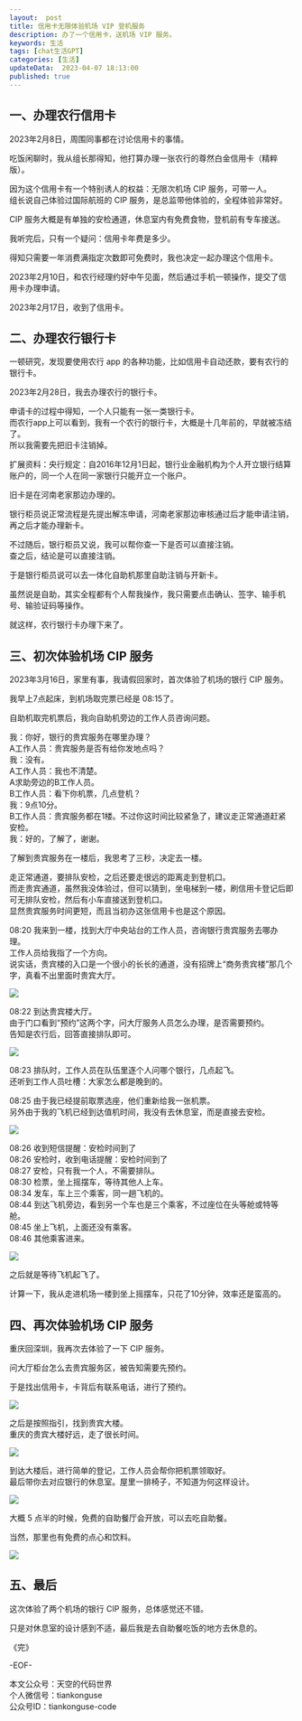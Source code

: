 ```yaml
---   
layout:  post  
title: 信用卡无限体验机场 VIP 登机服务    
description: 办了一个信用卡，送机场 VIP 服务。 
keywords: 生活  
tags: [chat生活GPT]  
categories: [生活]  
updateData:  2023-04-07 18:13:00  
published: true  
---  
```



## 一、办理农行信用卡   


2023年2月8日，周围同事都在讨论信用卡的事情。  


吃饭闲聊时，我从组长那得知，他打算办理一张农行的尊然白金信用卡（精粹版）。  


因为这个信用卡有一个特别诱人的权益：无限次机场 CIP 服务，可带一人。  
组长说自己体验过国际航班的 CIP 服务，是总监带他体验的，全程体验非常好。  


CIP 服务大概是有单独的安检通道，休息室内有免费食物，登机前有专车接送。  


我听完后，只有一个疑问：信用卡年费是多少。  


得知只需要一年消费满指定次数即可免费时，我也决定一起办理这个信用卡。  



2023年2月10日，和农行经理约好中午见面，然后通过手机一顿操作，提交了信用卡办理申请。  


2023年2月17日，收到了信用卡。  



## 二、办理农行银行卡


一顿研究，发现要使用农行 app 的各种功能，比如信用卡自动还款，要有农行的银行卡。  




2023年2月28日，我去办理农行的银行卡。  


申请卡的过程中得知，一个人只能有一张一类银行卡。  
而农行app上可以看到，我有一个农行的银行卡，大概是十几年前的，早就被冻结了。  
所以我需要先把旧卡注销掉。  


扩展资料：央行规定：自2016年12月1日起，银行业金融机构为个人开立银行结算账户的，同一个人在同一家银行只能开立一个账户。



旧卡是在河南老家那边办理的。  


银行柜员说正常流程是先提出解冻申请，河南老家那边审核通过后才能申请注销，再之后才能办理新卡。  


不过随后，银行柜员又说，我可以帮你查一下是否可以直接注销。  
查之后，结论是可以直接注销。  


于是银行柜员说可以去一体化自助机那里自助注销与开新卡。  


虽然说是自助，其实全程都有个人帮我操作，我只需要点击确认、签字、输手机号、输验证码等操作。  


就这样，农行银行卡办理下来了。  



## 三、初次体验机场 CIP 服务


2023年3月16日，家里有事，我请假回家时，首次体验了机场的银行 CIP 服务。  


我早上7点起床，到机场取完票已经是 08:15了。  


自助机取完机票后，我向自助机旁边的工作人员咨询问题。  


我：你好，银行的贵宾服务在哪里办理？  
A工作人员：贵宾服务是否有给你发地点吗？  
我：没有。  
A工作人员：我也不清楚。  
A求助旁边的B工作人员。  
B工作人员：看下你机票，几点登机？  
我：9点10分。  
B工作人员：贵宾服务都在1楼。不过你这时间比较紧急了，建议走正常通道赶紧安检。  
我：好的，了解了，谢谢。  



了解到贵宾服务在一楼后，我思考了三秒，决定去一楼。  


走正常通道，要排队安检，之后还要走很远的距离走到登机口。  
而走贵宾通道，虽然我没体验过，但可以猜到，坐电梯到一楼，刷信用卡登记后即可无排队安检，然后有小车直接送到登机口。  
显然贵宾服务时间更短，而且当初办这张信用卡也是这个原因。  



08:20 我来到一楼，找到大厅中央站台的工作人员，咨询银行贵宾服务去哪办理。  
工作人员给我指了一个方向。  
说实话，贵宾楼的入口是一个很小的长长的通道，没有招牌上“商务贵宾楼”那几个字，真看不出里面时贵宾大厅。  



![](https://res2023.tiankonguse.com/images/2023/04/07/000.png)



08:22 到达贵宾楼大厅。  
由于门口看到“预约”这两个字，问大厅服务人员怎么办理，是否需要预约。  
告知是农行后，回答直接排队即可。  



![](https://res2023.tiankonguse.com/images/2023/04/07/001.png)


08:23 排队时，工作人员在队伍里逐个人问哪个银行，几点起飞。  
还听到工作人员吐槽：大家怎么都是晚到的。  


08:25 由于我已经提前取票选座，他们重新给我一张机票。  
另外由于我的飞机已经到达值机时间，我没有去休息室，而是直接去安检。  


![](https://res2023.tiankonguse.com/images/2023/04/07/002.png)

 
08:26 收到短信提醒：安检时间到了  
08:26 安检时，收到电话提醒：安检时间到了  
08:27 安检，只有我一个人，不需要排队。  
08:30 检票，坐上摇摆车，等待其他人上车。  
08:34 发车，车上三个乘客，同一趟飞机的。  
08:44 到达飞机旁边，看到另一个车也是三个乘客，不过座位在头等舱或特等舱。  
08:45 坐上飞机，上面还没有乘客。  
08:46 其他乘客进来。  


![](https://res2023.tiankonguse.com/images/2023/04/07/003.png)


之后就是等待飞机起飞了。  



计算一下，我从走进机场一楼到坐上摇摆车，只花了10分钟，效率还是蛮高的。  


## 四、再次体验机场 CIP 服务  


重庆回深圳，我再次去体验了一下 CIP 服务。  


问大厅柜台怎么去贵宾服务区，被告知需要先预约。  


于是找出信用卡，卡背后有联系电话，进行了预约。  


![](https://res2023.tiankonguse.com/images/2023/04/07/004.png)


之后是按照指引，找到贵宾大楼。  
重庆的贵宾大楼好远，走了很长时间。  


![](https://res2023.tiankonguse.com/images/2023/04/07/005.png)


到达大楼后，进行简单的登记，工作人员会帮你把机票领取好。  
最后带你去对应银行的休息室。屋里一排椅子，不知道为何这样设计。  


![](https://res2023.tiankonguse.com/images/2023/04/07/006.png)


大概 5 点半的时候，免费的自助餐厅会开放，可以去吃自助餐。  


当然，那里也有免费的点心和饮料。  


![](https://res2023.tiankonguse.com/images/2023/04/07/007.png)


## 五、最后


这次体验了两个机场的银行 CIP 服务，总体感觉还不错。  


只是对休息室的设计感到不适，最后我是去自助餐吃饭的地方去休息的。  



《完》  


-EOF-  



本文公众号：天空的代码世界  
个人微信号：tiankonguse  
公众号ID：tiankonguse-code  
  

